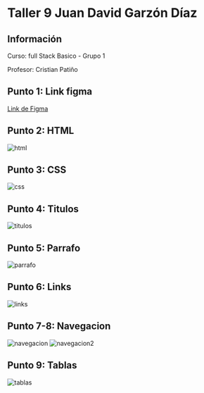 <h1>Taller 9 Juan David Garzón Díaz</h1>

<h2> Información</h2>

<p>Curso: full Stack Basico - Grupo 1</p>
<p>Profesor: Cristian Patiño</p>

<h2> Punto 1: Link figma</h2>

<a href="https://www.figma.com/file/IxI5rgHCJAx8j6tjT0nzpX/Juan-David-Garz%C3%B3n-Diaz?type=design&node-id=0%3A1&mode=design&t=0rMnFqtjSaBL9Q2H-1" target="_blank">Link de Figma</a>

<h2>Punto 2: HTML</h2>
<img src="./public/images/html.png" alt="html">

<h2>Punto 3: CSS</h2>
<img src="./public/images/css.png" alt="css">

<h2>Punto 4: Titulos</h2>
<img src="./public/images/titulos.png" alt="titulos">

<h2>Punto 5: Parrafo</h2>
<img src="./public/images/parrafo.png" alt="parrafo">

<h2>Punto 6: Links</h2>
<img src="./public/images/links.png" alt="links">

<h2>Punto 7-8: Navegacion</h2>
<img src="./public/images/navegacion.png" alt="navegacion">
<img src="./public/images/navegacion2.png" alt="navegacion2">

<h2>Punto 9: Tablas</h2>
<img src="./public/images/tablas.png" alt="tablas">